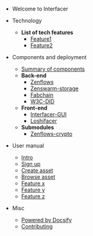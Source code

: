 - Welcome to Interfacer


- Technology
  - **List of tech features**
	- [Feature1](https://github.com/LedgerProject/Anastasis)
	- [Feature2](https://github.com/LedgerProject/e_privacycentralapp)

- Components and deployment
  - [Summary of components](/pages/components.md)
  - **Back-end**
	- [Zenflows](/pages/zenflows.md)
	- [Zenswarm-storage](/pages/zenswarm-storage.md)
	- [Fabchain](/pages/fabchain.md)
	- [W3C-DID](https://new.dyne.org/W3C-DID/#/)
  - **Front-end**
	- [Interfacer-GUI](/pages/interfacer-gui.md)
	- [Loshifacer](/pages/loshifacer.md)
  - **Submodules**
	- [Zenflows-crypto](/pages/zenflows-crypto)

- User manual
  - [Intro](https://github.com/LedgerProject/Anastasis)
  - [Sign up](https://github.com/LedgerProject/e_privacycentralapp)
  - [Create asset](https://github.com/LedgerProject/e_privacycentralapp)
  - [Browse asset](https://github.com/LedgerProject/e_privacycentralapp)
  - [Feature x](https://github.com/LedgerProject/e_privacycentralapp)
  - [Feature y](https://github.com/LedgerProject/e_privacycentralapp)
  - [Feature z](https://github.com/LedgerProject/e_privacycentralapp)

- Misc
  - [Powered by Docsify](https://docsify.js.org/)
  - [Contributing](/general/contributing.md)


<!--- Comments here --->
